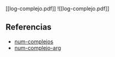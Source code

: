 [[log-complejo.pdf]]
![[log-complejo.pdf]]

## Referencias
- [num-complejos](./num-complejos.md)
- [num-complejo-arg](./num-complejo-arg.md)
